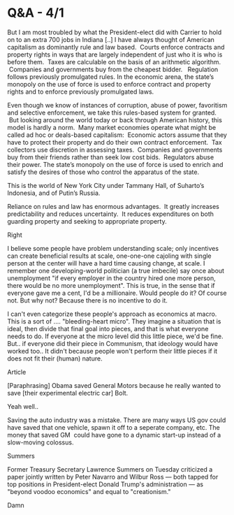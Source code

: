 # Q&A - 4/1

But I am most troubled by what the President-elect did with Carrier to hold on to an extra 700 jobs in Indiana [..] I have always thought of American capitalism as dominantly rule and law based.  Courts enforce contracts and property rights in ways that are largely independent of just who it is who is before them.  Taxes are calculable on the basis of an arithmetic algorithm.  Companies and governments buy from the cheapest bidder.   Regulation follows previously promulgated rules. In the economic arena, the state’s monopoly on the use of force is used to enforce contract and property rights and to enforce previously promulgated laws.

Even though we know of instances of corruption, abuse of power, favoritism and selective enforcement, we take this rules-based system for granted.  But looking around the world today or back through American history, this model is hardly a norm.  Many market economies operate what might be called ad hoc or deals-based capitalism:  Economic actors assume that they have to protect their property and do their own contract enforcement.  Tax collectors use discretion in assessing taxes.  Companies and governments buy from their friends rather than seek low cost bids.  Regulators abuse their power. The state’s monopoly on the use of force is used to enrich and satisfy the desires of those who control the apparatus of the state.

This is the world of New York City under Tammany Hall, of Suharto’s Indonesia, and of Putin’s Russia.

Reliance on rules and law has enormous advantages.  It greatly increases predictability and reduces uncertainty.  It reduces expenditures on both guarding property and seeking to appropriate property.

Right

I believe some people have problem understanding scale; only incentives can create beneficial results at scale, one-one-one cajoling with single person at the center will have a hard time causing change, at scale. I remember one developing-world politician (a true imbecile) say once about unemployment "if every employer in the country hired one more person, there would be no more unemployment". This is true, in the sense that if everyone gave me a cent, I'd be a millionaire. Would people do it? Of course not. But why not? Because there is no incentive to do it.

I can't even categorize these people's approach as economics at macro. This is a sort of .... "bleeding-heart micro". They imagine a situation that is ideal, then divide that final goal into pieces, and that is what everyone needs to do. If everyone at the micro level did this little piece, we'd be fine. But.. if everyone did their piece in Communism, that ideology would have worked too.. It didn't because people won't perform their little pieces if it does not fit their (human) nature.

Article

[Paraphrasing] Obama saved General Motors because he really wanted to
save [their experimental electric car] Bolt.

Yeah well..

Saving the auto industry was a mistake. There are many ways US gov
could have saved that one vehicle, spawn it off to a seperate company,
etc. The money that saved GM  could have gone to a dynamic start-up
instead of a slow-moving colossus. 

Summers

Former Treasury Secretary Lawrence Summers on Tuesday criticized a
paper jointly written by Peter Navarro and Wilbur Ross — both tapped
for top positions in President-elect Donald Trump's administration —
as "beyond voodoo economics" and equal to "creationism."

Damn














